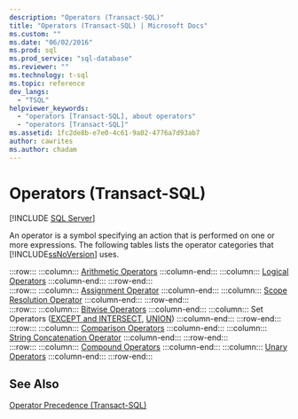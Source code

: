 ```yaml
---
description: "Operators (Transact-SQL)"
title: "Operators (Transact-SQL) | Microsoft Docs"
ms.custom: ""
ms.date: "06/02/2016"
ms.prod: sql
ms.prod_service: "sql-database"
ms.reviewer: ""
ms.technology: t-sql
ms.topic: reference
dev_langs: 
  - "TSQL"
helpviewer_keywords: 
  - "operators [Transact-SQL], about operators"
  - "operators [Transact-SQL]"
ms.assetid: 1fc2de8b-e7e0-4c61-9a02-4776a7d93ab7
author: cawrites
ms.author: chadam
---
```

# Operators (Transact-SQL)
[!INCLUDE [SQL Server](../../includes/applies-to-version/sqlserver.md)]

  An operator is a symbol specifying an action that is performed on one or more expressions. The following tables lists the operator categories that [!INCLUDE[ssNoVersion](../../includes/ssnoversion-md.md)] uses.  
  
:::row:::
    :::column:::
        [Arithmetic Operators](../../t-sql/language-elements/arithmetic-operators-transact-sql.md)
    :::column-end:::
    :::column:::
        [Logical Operators](../../t-sql/language-elements/logical-operators-transact-sql.md)
    :::column-end:::
:::row-end:::  
:::row:::
    :::column:::
        [Assignment Operator](../../t-sql/language-elements/assignment-operator-transact-sql.md)
    :::column-end:::
    :::column:::
        [Scope Resolution Operator](../../t-sql/language-elements/scope-resolution-operator-transact-sql.md)
    :::column-end:::
:::row-end:::  
:::row:::
    :::column:::
        [Bitwise Operators](../../t-sql/language-elements/bitwise-operators-transact-sql.md)
    :::column-end:::
    :::column:::
        Set Operators ([EXCEPT and INTERSECT](../../t-sql/language-elements/set-operators-except-and-intersect-transact-sql.md), [UNION](../../t-sql/language-elements/set-operators-union-transact-sql.md))
    :::column-end:::
:::row-end:::  
:::row:::
    :::column:::
        [Comparison Operators](../../t-sql/language-elements/comparison-operators-transact-sql.md)
    :::column-end:::
    :::column:::
        [String Concatenation Operator](../../t-sql/language-elements/string-operators-transact-sql.md)
    :::column-end:::
:::row-end:::  
:::row:::
    :::column:::
        [Compound Operators](../../t-sql/language-elements/compound-operators-transact-sql.md)
    :::column-end:::
    :::column:::
        [Unary Operators](../../t-sql/language-elements/unary-operators-positive.md)
    :::column-end:::
:::row-end:::
 
## See Also  
 [Operator Precedence &#40;Transact-SQL&#41;](../../t-sql/language-elements/operator-precedence-transact-sql.md)  
  
  
